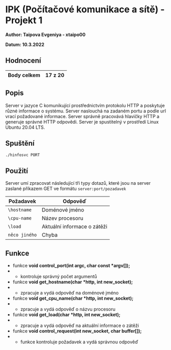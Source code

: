 # IPK (Počítačové komunikace a sítě) - Projekt 1
**Author: Taipova Evgeniya - xtaipo00**

**Datum: 10.3.2022**

## Hodnocení


| Body celkem | 17 z 20 |
|-------------|---------|

## Popis
Server v jazyce C komunikující prostřednictvím protokolu HTTP a poskytuje různé informace o systému. Server naslouchá na zadaném portu a podle url vrací požadované informace. Server správně pracovává hlavičky HTTP a generuje správné HTTP odpovědi. Server je spustitelný v prostředí Linux Ubuntu 20.04 LTS.

## Spuštění
```./hinfosvc PORT```

## Použití
Server umí zpracovat následující tři typy dotazů, které jsou na server zaslané příkazem GET ve formátu ```server:port/pozadavek```

| Požadavek   | Odpověď              		   |
| ---------   | -------------------------------|
| `\hostname` | Doménové jméno                 |
| `\cpu-name` | Název procesoru                |
| `\load`     | Aktuální informace o zátěži    |
|`něco jiného`| Chyba                          |

## Funkce     
-  funkce **void control_port(int argc, char const \*argv[]);**
- - kontroluje správný počet argumentů
-  funkce **void get_hostname(char \*http, int new_socket);**
- - zpracuje a vydá odpověď na doménové jméno
-  funkce **void get_cpu_name(char \*http, int new_socket);**
- - zpracuje a vydá odpověď o názvu procesoru
-  funkce **void get_load(char \*http, int new_socket);**
- - zpracuje a vydá odpověď na aktuální informace o zátěži
-  funkce **void control_request(int new_socket, char buffer[]);**
- - funkce kontroluje požadavek a vydá správnou odpověď